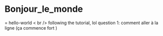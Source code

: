 # Bonjour_le_monde
= hello-world < br />
following the tutorial, lol
question 1: comment aller à la ligne (ça commence fort )
